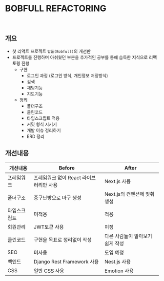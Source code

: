 # BOBFULL REFACTORING

​    

## 개요

- 첫 리액트 프로젝트 `밥풀(Bobfull)`의 개선판
- 프로젝트를 진행하며 아쉬웠던 부분을 추가적인 공부를 통해 습득한 지식으로 리팩토링 진행
  - 구현
    - 로그인 과정 (로그인 방식, 개인정보 저장방식)
    - 검색
    - 채팅기능
    - 지도기능
  - 정리
    - 폴더구조
    - 클린코드
    - 타입스크립트 적용
    - 커밋 형식 지키기
    - 개발 이슈 정리하기
    - ERD 정리 



## 개선내용

| 개선내용     | Before                                  | After                            |
| ------------ | --------------------------------------- | -------------------------------- |
| 프레임워크   | 프레임워크 없이 React 라이브러리만 사용 | Next.js 사용                     |
| 폴더구조     | 중구난방으로 마구 생성                  | Next.js의 컨벤션에 맞춰 생성     |
| 타입스크립트 | 미적용                                  | 적용                             |
| 회원관리     | JWT토큰 사용                            | 미정                             |
| 클린코드     | 구현을 목표로 정리없이 작성             | 다른 사람들이 알아보기 쉽게 작성 |
| SEO          | 미사용                                  | 도입 예정                        |
| 백엔드       | Django Rest Framework 사용              | Nest.js 사용                     |
| CSS          | 일반 CSS 사용                           | Emotion 사용                     |

